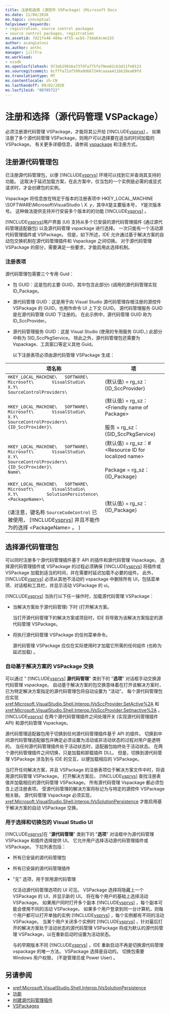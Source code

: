 ```yaml
---
title: 注册和选择 (源控件 VSPackage) |Microsoft Docs
ms.date: 11/04/2016
ms.topic: conceptual
helpviewer_keywords:
- registration, source control packages
- source control packages, registration
ms.assetid: 7d21fe48-489a-4f55-acb5-73da64c4e155
author: acangialosi
ms.author: anthc
manager: jillfra
ms.workload:
- vssdk
ms.openlocfilehash: 973eb19916a737dfa775fe79ee62cb3d11fe0123
ms.sourcegitcommit: 6cfffa72af599a9d667249caaaa411bb28ea69fd
ms.translationtype: MT
ms.contentlocale: zh-CN
ms.lasthandoff: 09/02/2020
ms.locfileid: "80705722"
---
```

# <a name="registration-and-selection-source-control-vspackage"></a>注册和选择（源代码管理 VSPackage）
必须注册源代码管理 VSPackage，才能将其公开给 [!INCLUDE[vsprvs](../../code-quality/includes/vsprvs_md.md)] 。 如果注册了多个源代码管理 VSPackage，则用户可以选择要在适当的时间加载的 VSPackage。 有关更多详细信息，请参阅 [vspackage](../../extensibility/internals/vspackages.md) 和注册方式。

## <a name="registering-a-source-control-package"></a>注册源代码管理包
 已注册源代码管理包，以便 [!INCLUDE[vsprvs](../../code-quality/includes/vsprvs_md.md)] 环境可以找到它并查询其支持的功能。 这取决于延迟加载方案，在此方案中，仅当包的一个实例是必需的或显式请求时，才会创建包的实例。

 Vspackage 将信息放在特定于版本的注册表项中 HKEY_LOCAL_MACHINE \SOFTWARE\Microsoft\VisualStudio \\ *X. y*，其中*X*是主要版本号， *Y*是次版本号。 这种做法提供支持并行安装多个版本的的功能 [!INCLUDE[vsprvs](../../code-quality/includes/vsprvs_md.md)] 。

 [!INCLUDE[vsprvs](../../code-quality/includes/vsprvs_md.md)]用户界面 (UI) 支持从多个已安装的源代码管理插件 (通过源代码管理适配器包) 以及源代码管理 vspackage 进行选择。 一次只能有一个活动源代码管理插件或 VSPackage。 但是，如下所述，IDE 允许通过基于解决方案的自动包交换机制在源代码管理插件和 Vspackage 之间切换。 对于源代码管理 VSPackage 的部分，需要满足一些要求，才能启用此选择机制。

### <a name="registry-entries"></a>注册表项
 源代码管理包需要三个专用 Guid：

- 包 GUID：这是包的主要 GUID，其中包含此部分)  (调用的源代码管理实现 ID_Package。

- 源代码管理 GUID：这是用于向 Visual Studio 源代码管理存根注册的源控件 VSPackage 的 GUID，也用作命令 UI 上下文 GUID。 源代码管理服务 GUID 是在源代码管理 GUID 下注册的。 在此示例中，源代码管理 GUID 称为 ID_SccProvider。

- 源代码管理服务 GUID：这是 Visual Studio (使用的专用服务 GUID，) 此部分中称为 SID_SccPkgService。 除此之外，源代码管理包还需要为 Vspackage、工具窗口等定义其他 Guid。

  以下注册表项必须由源代码管理 VSPackage 生成：

| 项名称 | 项 |
| - | - |
| `HKEY_LOCAL_MACHINE\   SOFTWARE\     Microsoft\       VisualStudio\         X.Y\           SourceControlProviders\` |  (默认值) = rg_sz： {ID_SccProvider} |
| `HKEY_LOCAL_MACHINE\   SOFTWARE\     Microsoft\       VisualStudio\         X.Y\           SourceControlProviders\             {ID_SccProvider}\` |  (默认值) = rg_sz：\<Friendly name of Package><br /><br /> 服务 = rg_sz： {SID_SccPkgService} |
| `HKEY_LOCAL_MACHINE\   SOFTWARE\     Microsoft\       VisualStudio\         X.Y\           SourceControlProviders\             {ID_SccProvider}\               Name\` |  (默认值) = rg_sz：#\<Resource ID for localized name><br /><br /> Package = rg_sz： {ID_Package} |
| `HKEY_LOCAL_MACHINE\   SOFTWARE\     Microsoft\       VisualStudio\         X.Y\           SolutionPersistence\             <PackageName>\`<br /><br />  (请注意，键名称 `SourceCodeControl` 已被使用， [!INCLUDE[vsprvs](../../code-quality/includes/vsprvs_md.md)] 并且不能作为的选择 \<PackageName> 。 )  |  (默认值) = rg_sz： {ID_Package} |

## <a name="selecting-a-source-control-package"></a>选择源代码管理包
 可以同时注册多个源代码管理插件基于 API 的插件和源代码管理 Vspackage。 选择源代码管理插件或 VSPackage 的过程必须确保 [!INCLUDE[vsprvs](../../code-quality/includes/vsprvs_md.md)] 将插件或 VSPackage 加载到适当的时间，并在需要时延迟加载不必要的组件。 此外， [!INCLUDE[vsprvs](../../code-quality/includes/vsprvs_md.md)] 必须从其他不活动的 vspackage 中删除所有 UI，包括菜单项、对话框和工具栏，并显示活动 VSPackage 的 ui。

 [!INCLUDE[vsprvs](../../code-quality/includes/vsprvs_md.md)] 当执行以下任一操作时，加载源代码管理 VSPackage：

- 当解决方案处于源代码管理) 下时 (打开解决方案。

   当打开源代码管理下的解决方案或项目时，IDE 将导致为该解决方案指定的源代码管理 VSPackage。

- 将执行源代码管理 VSPackage 的任何菜单命令。

  源代码管理 VSPackage 应仅在实际使用时才加载它所需的任何组件 (也称为延迟加载) 。

### <a name="automatic-solution-based-vspackage-swapping"></a>自动基于解决方案的 VSPackage 交换
 可以通过 " [!INCLUDE[vsprvs](../../code-quality/includes/vsprvs_md.md)] **源代码管理**" 类别下的 "**选项**" 对话框手动交换源代码管理 vspackage。 自动基于解决方案的包交换意味着在打开该解决方案时，已为特定解决方案指定的源代码管理包将自动设置为 "活动"。 每个源代码管理包应实现 <xref:Microsoft.VisualStudio.Shell.Interop.IVsSccProvider.SetActive%2A> 和 <xref:Microsoft.VisualStudio.Shell.Interop.IVsSccProvider.SetInactive%2A> 。 [!INCLUDE[vsprvs](../../code-quality/includes/vsprvs_md.md)] 在两个源代码管理插件之间处理开关 (实现源代码管理插件 API) 和源代码管理 Vspackage。

 源代码管理适配器包用于切换到任何源代码管理插件基于 API 的插件。 切换到中间源代码管理适配器包并确定必须设置为活动或非活动状态的过程对用户是透明的。 当任何源代码管理插件处于活动状态时，适配器包始终处于活动状态。 在两个源代码管理插件之间切换，只是加载和卸载插件 DLL。 但是，切换到源代码管理 VSPackage 涉及到与 IDE 的交互，以便加载相应的 VSPackage。

 当打开任何解决方案，并且 VSPackage 的注册表项位于解决方案文件中时，将调用源代码管理 VSPackage。 打开解决方案后， [!INCLUDE[vsprvs](../../code-quality/includes/vsprvs_md.md)] 查找注册表值并加载相应的源代码管理 VSPackage。 所有源代码管理 Vspackage 都必须包含上述注册表项。 受源代码管理的解决方案将标记为与特定的源控件 VSPackage 相关联。 源代码管理 Vspackage 必须实现， <xref:Microsoft.VisualStudio.Shell.Interop.IVsSolutionPersistence> 才能启用基于解决方案的自动 VSPackage 交换。

### <a name="visual-studio-ui-for-package-selection-and-switching"></a>用于选择和切换包的 Visual Studio UI
 [!INCLUDE[vsprvs](../../code-quality/includes/vsprvs_md.md)]在 "**源代码管理**" 类别下的 "**选项**" 对话框中为源代码管理 VSPackage 和插件选择提供 UI。 它允许用户选择活动源代码管理插件或 VSPackage。 下拉列表包括：

- 所有已安装的源代码管理包

- 所有已安装的源代码管理插件

- "无" 选项，用于禁用源代码管理

  仅活动源代码管理选项的 UI 可见。 VSPackage 选择将隐藏上一个 VSPackage 的 UI，并显示新的 UI。 将在每个用户的基础上选择活动 VSPackage。 如果用户同时打开多个副本 [!INCLUDE[vsprvs](../../code-quality/includes/vsprvs_md.md)] ，每个副本可能会使用不同的活动 VSPackage。 如果多个用户登录到同一台计算机，则每个用户都可以打开单独的实例 [!INCLUDE[vsprvs](../../code-quality/includes/vsprvs_md.md)] ，每个实例都有不同的活动 VSPackage。 当某个用户关闭多个实例时 [!INCLUDE[vsprvs](../../code-quality/includes/vsprvs_md.md)] ，针对最后打开的解决方案处于活动状态的源代码管理 VSPackage 将成为默认的源代码管理 VSPackage，以在重新启动时设置为活动状态。

  与的早期版本不同 [!INCLUDE[vsprvs](../../code-quality/includes/vsprvs_md.md)] ，IDE 重新启动不再是切换源代码管理 vspackage 的唯一方法。 VSPackage 选择是自动的。 切换包需要 Windows 用户权限， (不是管理员或 Power User) 。

## <a name="see-also"></a>另请参阅
- <xref:Microsoft.VisualStudio.Shell.Interop.IVsSolutionPersistence>
- [功能](../../extensibility/internals/source-control-vspackage-features.md)
- [创建源代码管理插件](../../extensibility/internals/creating-a-source-control-plug-in.md)
- [VSPackages](../../extensibility/internals/vspackages.md)
